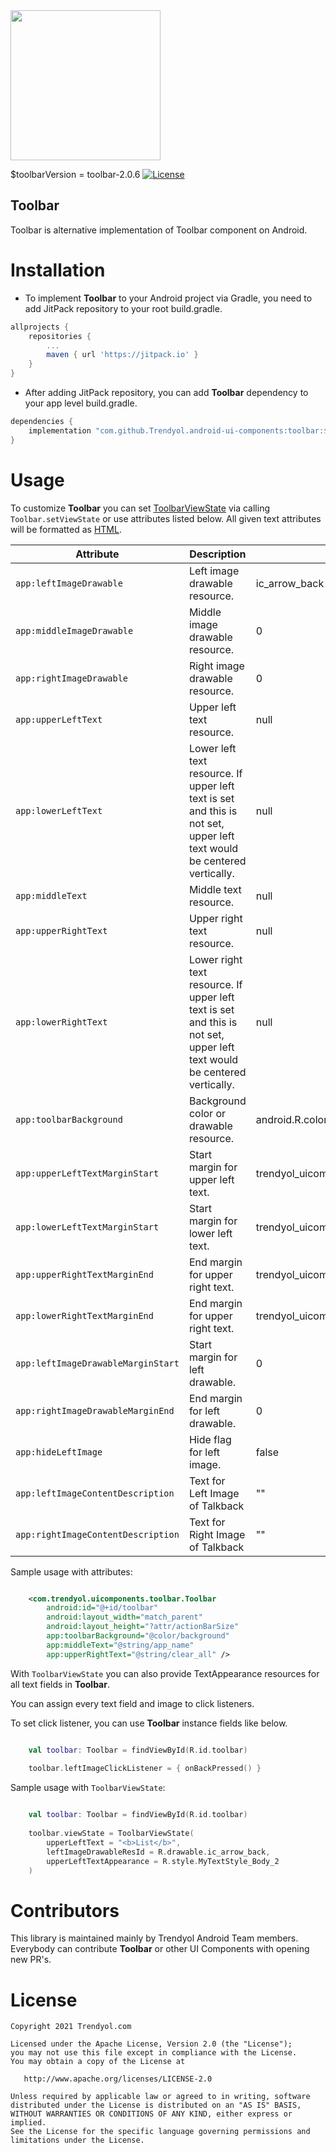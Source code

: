<img src="https://raw.githubusercontent.com/Trendyol/android-ui-components/master/images/toolbar-1.png" width="240"/>

$toolbarVersion = toolbar-2.0.6  [![License](https://img.shields.io/badge/License-Apache%202.0-blue.svg)](https://opensource.org/licenses/Apache-2.0)

## Toolbar
Toolbar is alternative implementation of Toolbar component on Android.

# Installation
 - To implement **Toolbar** to your Android project via Gradle, you need to add JitPack repository to your root build.gradle.
```gradle
allprojects {
    repositories {
        ...
        maven { url 'https://jitpack.io' }
    }
}
```
 - After adding JitPack repository, you can add **Toolbar** dependency to your app level build.gradle.
```gradle
dependencies {
    implementation "com.github.Trendyol.android-ui-components:toolbar:$toolbarVersion"
}
```

# Usage

To customize **Toolbar** you can set [ToolbarViewState](src/main/java/com/trendyol/uicomponents/toolbar/ToolbarViewState.kt) via calling `Toolbar.setViewState` or use attributes listed below. All given text attributes will be formatted as [HTML](https://developer.android.com/reference/android/text/Html).

| Attribute | Description | Default Value | Sample Usage |
| ------------- | ------------- | ------------- | ------------- |
| `app:leftImageDrawable` | Left image drawable resource. | ic_arrow_back | `app:leftImageDrawable="@drawable/ic_back"` |
| `app:middleImageDrawable` | Middle image drawable resource. | 0 | `app:middleImageDrawable="@drawable/ic_logo"` |
| `app:rightImageDrawable` | Right image drawable resource. | 0 | `app:rightImageDrawable="@drawable/ic_close"` |
| `app:upperLeftText` | Upper left text resource. | null | `app:upperLeftText="@string/list_title"` |
| `app:lowerLeftText` | Lower left text resource. If upper left text is set and this is not set, upper left text would be centered vertically. | null | `app:lowerLeftText="@string/list_item_description"` |
| `app:middleText` | Middle text resource. | null | `app:middleText="@string/app_name"` |
| `app:upperRightText` | Upper right text resource. | null | `app:upperRightText="@string/action_select_all"` |
| `app:lowerRightText` | Lower right text resource. If upper left text is set and this is not set, upper left text would be centered vertically. | null | `app:lowerRightText="@string/action_clear"` |
| `app:toolbarBackground` | Background color or drawable resource. | android.R.color.white | `app:toolbarBackground="@drawable/toolbar_background"` |
| `app:upperLeftTextMarginStart` | Start margin for upper left text. | trendyol_uicomponents_toolbar_margin_left_side_text | `app:upperLeftTextMarginStart="@dimen/trendyol_uicomponents_toolbar_margin_left_side_text"` |
| `app:lowerLeftTextMarginStart` | Start margin for lower left text. | trendyol_uicomponents_toolbar_margin_left_side_text | `app:lowerLeftTextMarginStart="@dimen/trendyol_uicomponents_toolbar_margin_left_side_text"` |
| `app:upperRightTextMarginEnd` | End margin for upper right text. | trendyol_uicomponents_toolbar_margin_outer | `app:upperLeftTextMarginStart="@dimen/trendyol_uicomponents_toolbar_margin_left_side_text"` |
| `app:lowerRightTextMarginEnd` | End margin for upper right text. | trendyol_uicomponents_toolbar_margin_outer | `app:upperLeftTextMarginStart="@dimen/trendyol_uicomponents_toolbar_margin_left_side_text"` |
| `app:leftImageDrawableMarginStart` | Start margin for left drawable. | 0 | `app:upperLeftTextMarginStart="@dimen/trendyol_uicomponents_toolbar_margin_left_side_text"` |
| `app:rightImageDrawableMarginEnd` | End margin for left drawable. | 0 | `app:rightImageDrawableMarginEnd="@dimen/trendyol_uicomponents_toolbar_margin_right_side_icon"` |
| `app:hideLeftImage` | Hide flag for left image. | false | `app:hideLeftImage="true"` |
| `app:leftImageContentDescription` | Text for Left Image of Talkback | "" | `app:hideLeftImage="Back"` |
| `app:rightImageContentDescription` | Text for Right Image of Talkback | "" | `app:hideLeftImage="Add"` |

Sample usage with attributes:

```xml

    <com.trendyol.uicomponents.toolbar.Toolbar
        android:id="@+id/toolbar"
        android:layout_width="match_parent"
        android:layout_height="?attr/actionBarSize"
        app:toolbarBackground="@color/background"
        app:middleText="@string/app_name"
        app:upperRightText="@string/clear_all" />

```

With `ToolbarViewState` you can also provide TextAppearance resources for all text fields in **Toolbar**.

You can assign every text field and image to click listeners.

To set click listener, you can use **Toolbar** instance fields like below.

```kotlin

    val toolbar: Toolbar = findViewById(R.id.toolbar)
    
    toolbar.leftImageClickListener = { onBackPressed() }

```

Sample usage with `ToolbarViewState`:

```kotlin

    val toolbar: Toolbar = findViewById(R.id.toolbar)
    
    toolbar.viewState = ToolbarViewState(
        upperLeftText = "<b>List</b>",
        leftImageDrawableResId = R.drawable.ic_arrow_back,
        upperLeftTextAppearance = R.style.MyTextStyle_Body_2
    )

```

# Contributors

This library is maintained mainly by Trendyol Android Team members. Everybody can contribute **Toolbar** or other UI Components with opening new PR's.

# License
    Copyright 2021 Trendyol.com

    Licensed under the Apache License, Version 2.0 (the "License");
    you may not use this file except in compliance with the License.
    You may obtain a copy of the License at

       http://www.apache.org/licenses/LICENSE-2.0

    Unless required by applicable law or agreed to in writing, software
    distributed under the License is distributed on an "AS IS" BASIS,
    WITHOUT WARRANTIES OR CONDITIONS OF ANY KIND, either express or implied.
    See the License for the specific language governing permissions and
    limitations under the License.
